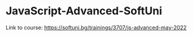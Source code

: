 # JavaScript-Advanced-SoftUni

Link to course: https://softuni.bg/trainings/3707/js-advanced-may-2022
